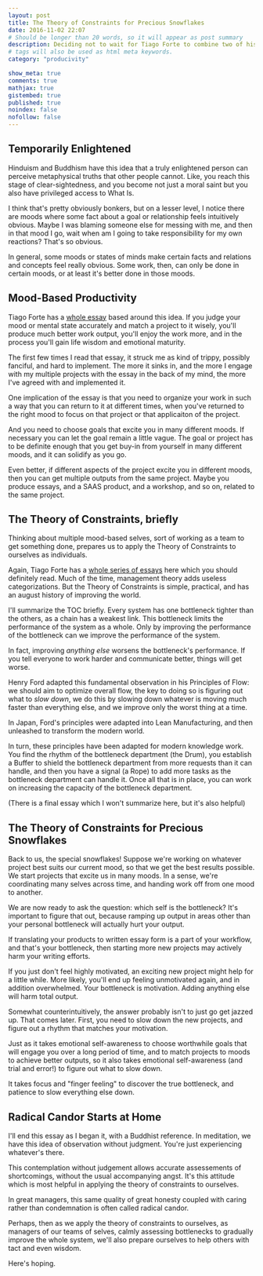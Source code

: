 ```yaml
---
layout: post
title: The Theory of Constraints for Precious Snowflakes
date: 2016-11-02 22:07
# Should be longer than 20 words, so it will appear as post summary
description: Deciding not to wait for Tiago Forte to combine two of his best essays, here I apply management theory to mood-based producivity.
# tags will also be used as html meta keywords.
category: "producivity"

show_meta: true
comments: true
mathjax: true
gistembed: true
published: true
noindex: false
nofollow: false
---
```


## Temporarily Enlightened<a id="orgheadline1"></a>

Hinduism and Buddhism have this idea that a truly enlightened person can
perceive metaphysical truths that other people cannot. Like, you reach this
stage of clear-sightedness, and you become not just a moral saint but you also
have privileged access to What Is.

I think that's pretty obviously bonkers, but on a lesser level, I notice there
are moods where some fact about a goal or relationship feels intuitively
obvious. Maybe I was blaming someone else for messing with me, and then in that
mood I go, wait when am I going to take responsibility for my own reactions?
That's so obvious.

In general, some moods or states of minds make certain facts and relations and
concepts feel really obvious. Some work, then, can only be done in certain
moods, or at least it's better done in those moods.

## Mood-Based Productivity<a id="orgheadline2"></a>

Tiago Forte has a [whole essay](https://medium.com/forte-labs/productivity-for-precious-snowflakes-68bb9d312362#.lu8v3mjr9) based around this idea. If you judge your mood or
mental state accurately and match a project to it wisely, you'll produce much
better work output, you'll enjoy the work more, and in the process you'll gain
life wisdom and emotional maturity.

The first few times I read that essay, it struck me as kind of trippy, possibly
fanciful, and hard to implement. The more it sinks in, and the more I engage
with my multiple projects with the essay in the back of my mind, the more I've
agreed with and implemented it.

One implication of the essay is that you need to organize your work in such a
way that you can return to it at different times, when you've returned to the
right mood to focus on that project or that applicaiton of the project. 

And you need to choose goals that excite you in many different moods. If
necessary you can let the goal remain a little vague. The goal or project has to
be definite enough that you get buy-in from yourself in many different moods,
and it can solidify as you go.

Even better, if different aspects of the project excite you in different moods, then you can get multiple outputs from the same project. Maybe you produce essays, and a SAAS product, and a workshop, and so on, related to the same project.

## The Theory of Constraints, briefly<a id="orgheadline3"></a>

Thinking about multiple mood-based selves, sort of working as a team to get
something done, prepares us to apply the Theory of Constraints to ourselves as
individuals.

Again, Tiago Forte has a [whole series of essays](https://medium.com/forte-labs/theory-of-constraints-101-2d4d9cf1916a#.ng5e9pz38) here which you should definitely
read. Much of the time, management theory adds useless categorizations. But the
Theory of Constraints is simple, practical, and has an august history of
improving the world.

I'll summarize the TOC briefly. Every system has one bottleneck tighter than the
others, as a chain has a weakest link. This bottleneck limits the performance of
the system as a whole. Only by improving the performance of the bottleneck can
we improve the performance of the system.

In fact, improving *anything else* worsens the bottleneck's performance. If you
tell everyone to work harder and communicate better, things will get worse.

Henry Ford adapted this fundamental observation in his Principles of Flow: we
should aim to optimize overall flow, the key to doing so is figuring out what to
*slow down*, we do this by slowing down whatever is moving much faster than
everything else, and we improve only the worst thing at a time.

In Japan, Ford's principles were adapted into Lean Manufacturing, and then
unleashed to transform the modern world.

In turn, these principles have been adapted for modern knowledge work. You find
the rhythm of the bottleneck department (the Drum), you establish a Buffer to
shield the bottleneck department from more requests than it can handle, and then
you have a signal (a Rope) to add more tasks as the bottleneck department can
handle it. Once all that is in place, you can work on increasing the capacity of
the bottleneck department.

(There is a final essay which I won't summarize here, but it's also helpful)

## The Theory of Constraints for Precious Snowflakes<a id="orgheadline4"></a>

Back to us, the special snowflakes! Suppose we're working on whatever project
best suits our current mood, so that we get the best results possible. We start
projects that excite us in many moods. In a sense, we're coordinating many
selves across time, and handing work off from one mood to another. 

We are now ready to ask the question: which self is the bottleneck? It's
important to figure that out, because ramping up output in areas other than your
personal bottleneck will actually hurt your output.

If translating your products to written essay form is a part of your workflow,
and that's your bottleneck, then starting more new projects may actively harm
your writing efforts.

If you just don't feel highly motivated, an exciting new project might help for
a little while. More likely, you'll end up feeling unmotivated again, and in addition
overwhelmed. Your bottleneck is motivation. Adding anything else will harm total
output.

Somewhat counterintuitively, the answer probably isn't to just go get jazzed
up. That comes later. First, you need to slow down the new projects, and figure
out a rhythm that matches your motivation. 

Just as it takes emotional self-awareness to choose worthwhile goals that will
engage you over a long period of time, and to match projects to moods to achieve
better outputs, so it also takes emotional self-awareness (and trial and error!)
to figure out what to slow down. 

It takes focus and "finger feeling" to discover the true bottleneck, and
patience to slow everything else down.

## Radical Candor Starts at Home<a id="orgheadline5"></a>

I'll end this essay as I began it, with a Buddhist reference. In meditation,
we have this idea of observation without judgment. You're just experiencing
whatever's there.

This contemplation without judgement allows accurate assessements of shortcomings,
without the usual accompanying angst. It's this attitude which is most helpful in
applying the theory of constraints to ourselves.

In great managers, this same quality of great honesty coupled with caring rather
than condemnation is often called radical candor.

Perhaps, then as we apply the theory of constraints to ourselves, as managers of
our teams of selves, calmly assessing bottlenecks to gradually improve the whole
system, we'll also prepare ourselves to help others with tact and even wisdom.

Here's hoping.
